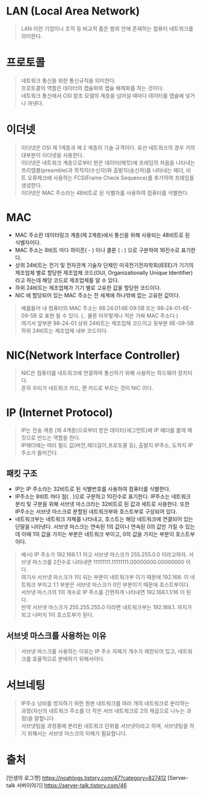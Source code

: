# LAN (Local Area Network)
> LAN 이란 기업이나 조직 등 비교적 좁은 범위 안에 존재하는 컴퓨터 네트워크를 의미한다.
# 프로토콜
> 네트워크 통신을 위한 통신규칙을 의미한다.\
 프로토콜의 역할은 데이터의 캡슐화와 캡슐 해제화를 하는 것이다.\
 네트워크 통신에서 OSI 참조 모델의 계층을 넘어설 때마다 데이터를 캡슐에 넣거나 꺼낸다.
# 이더넷
> 이더넷은 OSI 제 1계층과 제 2 계층의 기술 규격이다. 유선 네트워크의 경우 거의 대부분이 이더넷을 사용한다.\
이더넷은 네트워크 계층으로부터 받은 데이터(패킷)에 프레임의 처음을 나타내는 프리앰블(preamble)과 목적지(수신자)와 출발지(송신자)를 나타내는 헤더, 비트 오류체크에 사용하는 FCS(Frame Check Sequence)를 추가하여 프레임을 생성한다. \
이더넷은 MAC 주소라는 48비트로 된 식별자를 사용하여 컴퓨터를 식별한다.
# MAC
- MAC 주소란 데이터링크 계층(제 2계층)에서 통신을 위해 사용되는 48비트로 된 식별자이다.
- MAC 주소는 8비트 마다 하이픈( - ) 이나 콜론 ( : ) 으로 구분하여 16진수로 표기한다.
- 상위 24비트는 전기 및 전자관계 기술자 단체인 미국전기전자학회(IEEE)가 기기의 제조업체 별로 할당한 제조업체 코드(OUI, Organizationally Unique Identifier) 라고 하는데 해당 코드로 제조업체를 알 수 있다.
- 하위 24비트는 제조업체가 기기 별로 고유한 값을 할당한 코드이다.
- NIC 에 할당되어 있는 MAC 주소는 전 세계에 하나밖에 없는 고유한 값이다.
> 예를들어 내 컴퓨터의 MAC 주소는 98:24:01:6E:09:5B 또는 98-24-01-6E-09-5B 로 표현 될 수 있다. (.. 물론 아무렇게나 적은 가짜 MAC 주소다 )\
여기서 앞부분 98-24-01 상위 24비트는 제조업체 코드이고 뒷부분 6E-09-5B 하위 24비트는 제조업체 내부 코드이다.

# NIC(Network Interface Controller)
> NIC은 컴퓨터를 네트워크에 연결하여 통신하기 위해 사용하는 하드웨어 장치이다.\
흔히 우리가 네트워크 카드, 랜 카드로 부르는 것이 NIC 이다.

# IP (Internet Protocol)
> IP는 전송 계층 (제 4계층)으로부터 받은 데이터(세그먼트)에 IP 헤더를 붙여 패킷으로 만드는 역할을 한다.\
IP헤더에는 여러 필드 값(버전,헤더길이,프로토콜 등), 출발지 IP주소, 도착지 IP주소가 들어간다.
## 패킷 구조
- IP는 IP 주소라는 32비트로 된 식별번호를 사용하여 컴퓨터를 식별한다.
- IP주소는 8비트 마다 점( . )으로 구분하고 10진수로 표기한다. IP주소는 네트워크 분리 및 구분을 위해 서브넷 마스크라는 32비트로 된 값과 세트로 사용한다. 또한 IP주소는 서브넷 마스크로 분할된 네트워크부와 호스트부로 구성되어 있다.
- 네트워크부는 네트워크 자체를 나타내고, 호스트는 해당 네트워크에 연결되어 있는 단말을 나타낸다. 서브넷 마스크는 연속된 1의 값이나 연속된 0의 값만 가질 수 있는데 이때 1의 값을 가지는 부분은 네트워크 부이고, 0의 값을 가지는 부분이 호스트부이다.
> 예시) IP 주소가 192.168.1.1 이고 서브넷 마스크가 255.255.0.0 이라고하자.
 서브넷 마스크를 2진수로 나타내면 11111111.11111111.00000000.00000000 이다.\
 여기서 서브넷 마스크가 1이 되는 부분이 네트워크부 이기 때문에 192.168. 이 네트워크 부이고 1.1 부분은 서브넷 마스크가 0인 부분이기 때문에 호스트부이다.\
 서브넷 마스크의 1의 개수로 IP 주소를 간편하게 나타내면 192.168.1.1/16 이 된다.\
 만약 서브넷 마스크가 255.255.255.0 이라면 네트워크부는 192.168.1. 까지가 되고 나머지 1이 호스트부가 된다.
## 서브넷 마스크를 사용하는 이유
 > 서브넷 마스크를 사용하는 이유는 IP 주소 자체가 개수가 제한되어 있고, 네트워크를 효율적으로 분배하기 위해서이다.
 
# 서브네팅
 > IP주소 낭비를 방지하기 위한 원본 네트워크를 여러 개의 네트워크로 분리하는 과정(자신의 네트워크 주소를 더 작은 서브 네트워크로 2의 제곱으로 나누는 과정)을 말합니다.\
서브넷팅을 과정중에 분리된 네트워크 단위를 서브넷이라고 하며, 서브넷팅을 하기 위해서는 서브넷 마스크의 이해가 필요합니다.

  
# 출처
[인생의 로그캣] https://noahlogs.tistory.com/47?category=827412
[Server-talk 서버이야기] https://server-talk.tistory.com/46

